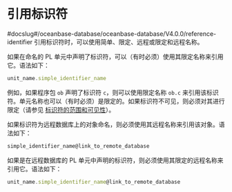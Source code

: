 引用标识符 
==========================
#docslug#/oceanbase-database/oceanbase-database/V4.0.0/reference-identifier
引用标识符时，可以使用简单、限定、远程或限定和远程名称。

如果在命名的 PL 单元中声明了标识符，可以（有时必须）使用其限定名称来引用它。语法如下：

```javascript
unit_name.simple_identifier_name
```



例如，如果程序包 `ob` 声明了标识符 `c`，则可以使用限定名称 `ob.c` 来引用该标识符。单元名称也可以（有时必须）是限定的。如果标识符不可见，则必须对其进行限定（请参见 [标识符的范围和可见性](../2.pl-language-basics-1/5.range-and-visibility-of-identifiers.md)）。

如果标识符为远程数据库上的对象命名，则必须使用其远程名称来引用该对象。语法如下：

```javascript
simple_identifier_name@link_to_remote_database
```



如果是在远程数据库的 PL 单元中声明的标识符，则必须使用其限定的远程名称来引用它。语法如下：

```javascript
unit_name.simple_identifier_name@link_to_remote_database
```



